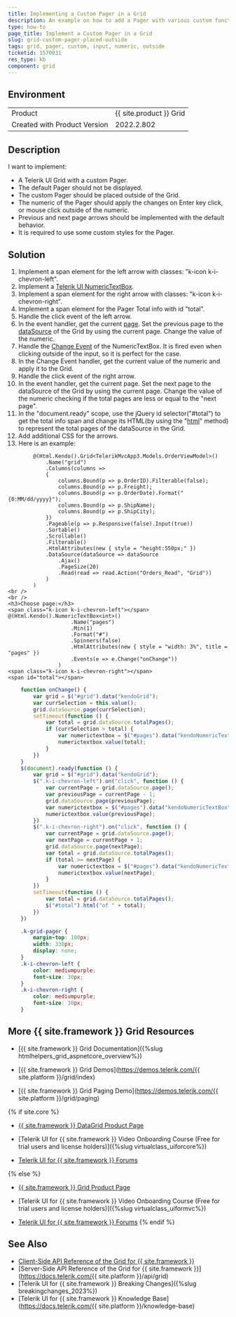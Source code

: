 ```yaml
---
title: Implementing a Custom Pager in a Grid
description: An example on how to add a Pager with various custom functionalities and styles when using the {{ site.product }} Grid.
type: how-to
page_title: Implement a Custom Pager in a Grid
slug: grid-custom-pager-placed-outside
tags: grid, pager, custom, input, numeric, outside
ticketid: 1570031
res_type: kb
component: grid
---
```


## Environment

<table>
 <tr>
  <td>Product</td>
  <td>{{ site.product }} Grid</td>
 </tr>
 <tr>
  <td>Created with Product Version</td>
  <td>2022.2.802</td>
 </tr>
</table>

## Description

I want to implement:

* A Telerik UI Grid with a custom Pager.
* The default Pager should not be displayed.
* The custom Pager should be placed outside of the Grid.
* The numeric of the Pager should apply the changes on Enter key click, or mouse click outside of the numeric.
* Previous and next page arrows should be implemented with the default behavior.
* It is required to use some custom styles for the Pager.

## Solution

1. Implement a span element for the left arrow with classes: "k-icon k-i-chevron-left".
1. Implement a [Telerik UI NumericTextBox](https://demos.telerik.com/aspnet-mvc/numerictextbox).
1. Implement a span element for the right arrow with classes: "k-icon k-i-chevron-right".
1. Implement a span element for the Pager Total info with id "total".
1. Handle the click event of the left arrow.
1. In the event handler, get the current [page](https://docs.telerik.com/kendo-ui/api/javascript/data/datasource/methods/page). Set the previous page to the [dataSource](https://docs.telerik.com/kendo-ui/api/javascript/ui/grid/configuration/datasource) of the Grid by using the current page. Change the value of the numeric.
1. Handle the [Change Event](https://docs.telerik.com/kendo-ui/api/javascript/ui/numerictextbox/events/change) of the NumericTextBox. It is fired even when clicking outside of the input, so it is perfect for the case.
1. In the Change Event handler, get the current value of the numeric and apply it to the Grid.
1. Handle the click event of the right arrow.
1. In the event handler, get the current page. Set the next page to the dataSource of the Grid by using the current page. Change the value of the numeric checking if the total pages are less or equal to the "next page".
1. In the "document.ready" scope, use the jQuery id selector("#total") to get the total info span and change its HTML(by using the "[html](https://api.jquery.com/html/)" method) to represent the total pages of the dataSource in the Grid.
1. Add additional CSS for the arrows.
1. Here is an example:

```Razor
        @(Html.Kendo().Grid<TelerikMvcApp3.Models.OrderViewModel>()
            .Name("grid")
            .Columns(columns =>
            {
                columns.Bound(p => p.OrderID).Filterable(false);
                columns.Bound(p => p.Freight);
                columns.Bound(p => p.OrderDate).Format("{0:MM/dd/yyyy}");
                columns.Bound(p => p.ShipName);
                columns.Bound(p => p.ShipCity);
            })
            .Pageable(p => p.Responsive(false).Input(true))
            .Sortable()
            .Scrollable()
            .Filterable()
            .HtmlAttributes(new { style = "height:550px;" })
            .DataSource(dataSource => dataSource
                .Ajax()
                .PageSize(20)
                .Read(read => read.Action("Orders_Read", "Grid"))
            )
        )
<br />
<br />
<h3>Choose page:</h3>
<span class="k-icon k-i-chevron-left"></span>
@(Html.Kendo().NumericTextBox<int>()
                    .Name("pages")
                    .Min(1)
                    .Format("#")
                    .Spinners(false)
                    .HtmlAttributes(new { style = "width: 3%", title = "pages" })
                    .Events(e => e.Change("onChange"))
                )
<span class="k-icon k-i-chevron-right"></span>
<span id="total"></span>
```

```JavaScript
    function onChange() {
        var grid = $("#grid").data("kendoGrid");
        var currSelection = this.value();
        grid.dataSource.page(currSelection);
        setTimeout(function () {
            var total = grid.dataSource.totalPages();
            if (currSelection > total) {
                var numerictextbox = $("#pages").data("kendoNumericTextBox");
                numerictextbox.value(total);
            }
        })
    }
    $(document).ready(function () {
        var grid = $("#grid").data("kendoGrid");
        $(".k-i-chevron-left").on("click", function () {
            var currentPage = grid.dataSource.page();
            var previousPage = currentPage - 1;
            grid.dataSource.page(previousPage);
            var numerictextbox = $("#pages").data("kendoNumericTextBox");
            numerictextbox.value(previousPage);
        })
        $(".k-i-chevron-right").on("click", function () {
            var currentPage = grid.dataSource.page();
            var nextPage = currentPage + 1;
            grid.dataSource.page(nextPage);
            var total = grid.dataSource.totalPages();
            if (total >= nextPage) {
                var numerictextbox = $("#pages").data("kendoNumericTextBox");
                numerictextbox.value(nextPage);
            }
        })
        setTimeout(function () {
            var total = grid.dataSource.totalPages();
            $("#total").html("of " + total);
        })
    })
```

```CSS
    .k-grid-pager {
        margin-top: 100px;
        width: 330px;
        display: none;
    }
    .k-i-chevron-left {
        color: mediumpurple;
        font-size: 30px;
    }
    .k-i-chevron-right {
        color: mediumpurple;
        font-size: 30px;
    }
```

## More {{ site.framework }} Grid Resources

* [{{ site.framework }} Grid Documentation]({%slug htmlhelpers_grid_aspnetcore_overview%})

* [{{ site.framework }} Grid Demos](https://demos.telerik.com/{{ site.platform }}/grid/index)

* [{{ site.framework }} Grid Paging Demo](https://demos.telerik.com/{{ site.platform }}/grid/paging)

{% if site.core %}
* [{{ site.framework }} DataGrid Product Page](https://www.telerik.com/aspnet-core-ui/grid)

* [Telerik UI for {{ site.framework }} Video Onboarding Course (Free for trial users and license holders)]({%slug virtualclass_uiforcore%})

* [Telerik UI for {{ site.framework }} Forums](https://www.telerik.com/forums/aspnet-core-ui)

{% else %}
* [{{ site.framework }} Grid Product Page](https://www.telerik.com/aspnet-mvc/grid)

* [Telerik UI for {{ site.framework }} Video Onboarding Course (Free for trial users and license holders)]({%slug virtualclass_uiformvc%})

* [Telerik UI for {{ site.framework }} Forums](https://www.telerik.com/forums/aspnet-mvc)
{% endif %}

## See Also

* [Client-Side API Reference of the Grid for {{ site.framework }}](https://docs.telerik.com/kendo-ui/api/javascript/ui/grid)
* [Server-Side API Reference of the Grid for {{ site.framework }}](https://docs.telerik.com/{{ site.platform }}/api/grid)
* [Telerik UI for {{ site.framework }} Breaking Changes]({%slug breakingchanges_2023%})
* [Telerik UI for {{ site.framework }} Knowledge Base](https://docs.telerik.com/{{ site.platform }}/knowledge-base)
